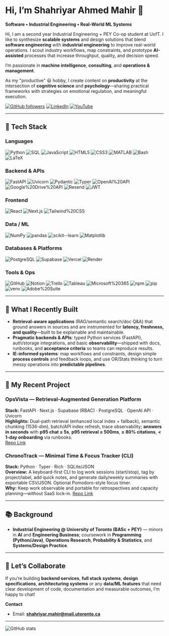 # Hi, I’m **Shahriyar Ahmed Mahir** 👋  
**Software • Industrial Engineering • Real-World ML Systems**


Hi, I am a second year Industrial Engineering + PEY Co-op student at UofT. I like to synthesize **scalable systems** and design solutions that blend **software engineering** with **industrial engineering** to improve real-world operations. I scout industry workflows, map constraints, and prototype **AI-assisted** processes that increase throughput, quality, and decision speed.

I’m passionate in **machine intelligence**, **consulting**, and **operations & management**. 

As my "productive" 😃 hobby, I create content on **productivity** at the intersection of **cognitive science** and **psychology**—sharing practical frameworks with strategies on emotional regulation, and meaningful execution.

[![GitHub followers](https://img.shields.io/github/followers/mahirvisoredbroom855?label=Follow&style=social)](https://github.com/mahirvisoredbroom855)
[![LinkedIn](https://img.shields.io/badge/LinkedIn-Shahriyar%20Ahmed%20Mahir-0A66C2?style=flat&logo=linkedin)](https://www.linkedin.com/in/shahriyar-ahmed-mahir-b585ba2b6/)
[![YouTube](https://img.shields.io/badge/YouTube-Channel-FF0000?style=flat&logo=youtube)](https://www.youtube.com/@shahriyarahmedmahir)

---

## 🔧 Tech Stack

### Languages
![Python](https://img.shields.io/badge/Python-3670A0?logo=python&logoColor=white)
![SQL](https://img.shields.io/badge/SQL-336791?logo=postgresql&logoColor=white)
![JavaScript](https://img.shields.io/badge/JavaScript-F7DF1E?logo=javascript&logoColor=black)
![HTML5](https://img.shields.io/badge/HTML5-E34F26?logo=html5&logoColor=white)
![CSS3](https://img.shields.io/badge/CSS3-1572B6?logo=css3&logoColor=white)
![MATLAB](https://img.shields.io/badge/MATLAB-0076A8?logo=mathworks&logoColor=white)
![Bash](https://img.shields.io/badge/Bash-4EAA25?logo=gnubash&logoColor=white)
![LaTeX](https://img.shields.io/badge/LaTeX-008080?logo=latex&logoColor=white)

### Backend & APIs
![FastAPI](https://img.shields.io/badge/FastAPI-009688?logo=fastapi&logoColor=white)
![Uvicorn](https://img.shields.io/badge/Uvicorn-121011?logo=python&logoColor=white)
![Pydantic](https://img.shields.io/badge/Pydantic-ef4444?logo=pydantic&logoColor=white)
![Typer](https://img.shields.io/badge/Typer-3B82F6?logo=python&logoColor=white)
![OpenAI%20API](https://img.shields.io/badge/OpenAI%20API-412991?logo=openai&logoColor=white)
![Google%20Drive%20API](https://img.shields.io/badge/Google%20Drive%20API-34A853?logo=googledrive&logoColor=white)
![Resend](https://img.shields.io/badge/Resend-000000?logo=minutemailer&logoColor=white)
![JWT](https://img.shields.io/badge/JWT-000000?logo=jsonwebtokens&logoColor=white)

### Frontend
![React](https://img.shields.io/badge/React-61DAFB?logo=react&logoColor=black)
![Next.js](https://img.shields.io/badge/Next.js-000000?logo=nextdotjs&logoColor=white)
![Tailwind%20CSS](https://img.shields.io/badge/Tailwind_CSS-38B2AC?logo=tailwindcss&logoColor=white)

### Data / ML
![NumPy](https://img.shields.io/badge/NumPy-013243?logo=numpy&logoColor=white)
![pandas](https://img.shields.io/badge/pandas-150458?logo=pandas&logoColor=white)
![scikit--learn](https://img.shields.io/badge/scikit--learn-F7931E?logo=scikitlearn&logoColor=white)
![Matplotlib](https://img.shields.io/badge/Matplotlib-11557C?logo=plotly&logoColor=white)

### Databases & Platforms
![PostgreSQL](https://img.shields.io/badge/PostgreSQL-336791?logo=postgresql&logoColor=white)
![Supabase](https://img.shields.io/badge/Supabase-3ECF8E?logo=supabase&logoColor=black)
![Vercel](https://img.shields.io/badge/Vercel-000000?logo=vercel&logoColor=white)
![Render](https://img.shields.io/badge/Render-2A2A72?logo=render&logoColor=white)

### Tools & Ops
![GitHub](https://img.shields.io/badge/GitHub-181717?logo=github&logoColor=white)
![Notion](https://img.shields.io/badge/Notion-000000?logo=notion&logoColor=white)
![Trello](https://img.shields.io/badge/Trello-0052CC?logo=trello&logoColor=white)
![Tableau](https://img.shields.io/badge/Tableau-E97627?logo=tableau&logoColor=white)
![Microsoft%20365](https://img.shields.io/badge/Microsoft_365-EB3C00?logo=microsoftoffice&logoColor=white)
![npm](https://img.shields.io/badge/npm-CB3837?logo=npm&logoColor=white)
![pip](https://img.shields.io/badge/pip-3776AB?logo=python&logoColor=white)
![venv](https://img.shields.io/badge/venv-000000?logo=python&logoColor=white)
![Adobe%20Suite](https://img.shields.io/badge/Adobe%20(Ps%2FPr)-FF0000?logo=adobe&logoColor=white)

---

## 🧠 What I Recently Built
- **Retrieval-aware applications** (RAG/semantic search/doc Q&A) that ground answers in sources and are instrumented for **latency, freshness, and quality**—built to be explainable and maintainable.
- **Pragmatic backends & APIs**: typed Python services (FastAPI), auth/storage integrations, and basic **observability**—shipped with docs, runbooks, and **acceptance criteria** so teams can reproduce results.
- **IE-informed systems**: map workflows and constraints, design simple **process controls** and feedback loops, and use OR/Stats thinking to turn messy operations into **predictable pipelines**.


---

## 🚀 My Recent Project
### OpsVista — Retrieval-Augmented Generation Platform
**Stack:** FastAPI · Next.js · Supabase (RBAC) · PostgreSQL · OpenAI API · Uvicorn  
**Highlights:** Dual-path retrieval (enhanced local index + fallback), semantic chunking (1536-dim), batch/API index refresh, trace observability; **answers in seconds** with **p95 chat ≤ 5s**, **p95 retrieval ≤ 500ms**, **≥ 80% citations**, **< 1-day onboarding** via runbooks.  
[Repo Link](https://github.com/mahirvisoredbroom855/opsvista-software)

### ChronoTrack — Minimal Time & Focus Tracker (CLI)
**Stack:** Python · Typer · Rich · SQLite/JSON  
**Overview:** A keyboard-first CLI to log work sessions (start/stop), tag by project/label, add quick notes, and generate daily/weekly summaries with exportable CSV/JSON. Optional Pomodoro-style focus timer.  
**Why:** Keep work observable and portable for retrospectives and capacity planning—without SaaS lock-in.
[Repo Link](https://github.com/mahirvisoredbroom855/ChronoTrack)


---

## 📚 Background
- **Industrial Engineering @ University of Toronto (BASc + PEY)** — minors in **AI** and **Engineering Business**; coursework in **Programming (Python/Java)**, **Operations Research**, **Probability & Statistics**, and **Systems/Design Practice**.  

---

## 🤝 Let’s Collaborate
If you’re building **backend services**, **full stack systems**, **design specifications**, **architecturing systems** or any **data/ML features** that need clear development of code, documentation and measurable outcomes, I’m happy to chat!

**Contact**  
- Email: **shahriyar.mahir@mail.utoronto.ca**  
---

![GitHub stats](https://github-readme-stats.vercel.app/api?username=mahirvisoredbroom855&show_icons=true&theme=transparent)
